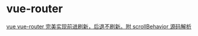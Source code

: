 # vue-router

[vue vue-router 完美实现前进刷新，后退不刷新。附 scrollBehavior 源码解析](https://www.cnblogs.com/kdcg/p/9376737.html)
